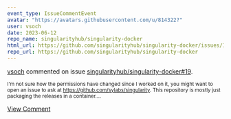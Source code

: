```yaml
---
event_type: IssueCommentEvent
avatar: "https://avatars.githubusercontent.com/u/814322?"
user: vsoch
date: 2023-06-12
repo_name: singularityhub/singularity-docker
html_url: https://github.com/singularityhub/singularity-docker/issues/19
repo_url: https://github.com/singularityhub/singularity-docker
---
```


<a href='https://github.com/vsoch' target='_blank'>vsoch</a> commented on issue <a href='https://github.com/singularityhub/singularity-docker/issues/19' target='_blank'>singularityhub/singularity-docker#19</a>.

<small>I'm not sure how the permissions have changed since I worked on it, you might want to open an issue to ask at https://github.com/sylabs/singularity. This repository is mostly just packaging the releases in a container....</small>

<a href='https://github.com/singularityhub/singularity-docker/issues/19' target='_blank'>View Comment</a>